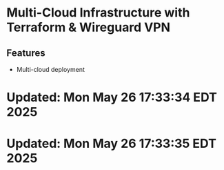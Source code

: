 # Multi-Cloud Infrastructure with Terraform & Wireguard VPN

## Features
- Multi-cloud deployment

# Updated: Mon May 26 17:33:34 EDT 2025

# Updated: Mon May 26 17:33:35 EDT 2025
